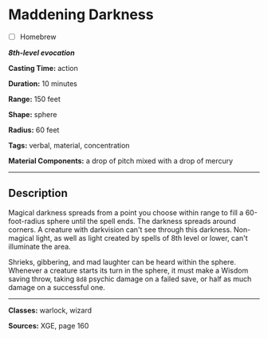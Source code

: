 # Maddening Darkness

- [ ] Homebrew

***8th-level evocation***

**Casting Time:** action

**Duration:** 10 minutes

**Range:** 150 feet

**Shape:** sphere

**Radius:** 60 feet

**Tags:** verbal, material, concentration

**Material Components:** a drop of pitch mixed with a drop of mercury

---

## Description
Magical darkness spreads from a point you choose within range to fill a 60-foot-radius sphere until the spell ends.
The darkness spreads around corners.
A creature with darkvision can't see through this darkness.
Non-magical light, as well as light created by spells of 8th level or lower, can't illuminate the area.

Shrieks, gibbering, and mad laughter can be heard within the sphere.
Whenever a creature starts its turn in the sphere, it must make a Wisdom saving throw, taking `8d8` psychic damage on a failed save, or half as much damage on a successful one.

---

**Classes:** warlock, wizard

**Sources:** XGE, page 160
